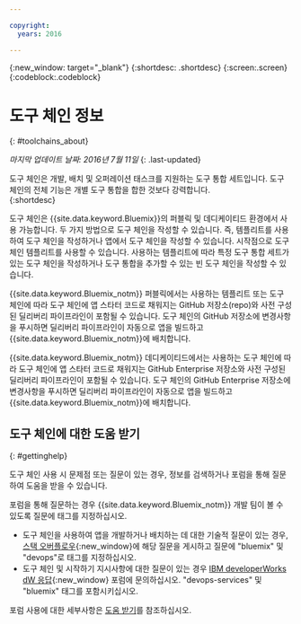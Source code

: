 ```yaml
---

copyright:
  years: 2016

---
```


{:new_window: target="_blank"}
{:shortdesc: .shortdesc}
{:screen:.screen}
{:codeblock:.codeblock}


# 도구 체인 정보    
{: #toolchains_about}  

*마지막 업데이트 날짜: 2016년 7월 11일*
{: .last-updated}

도구 체인은 개발, 배치 및 오퍼레이션 태스크를 지원하는 도구 통합 세트입니다. 도구 체인의 전체 기능은 개별 도구 통합을 합한 것보다 강력합니다.     
{:shortdesc}

도구 체인은 {{site.data.keyword.Bluemix}}의 퍼블릭 및 데디케이티드 환경에서 사용 가능합니다. 두 가지 방법으로 도구 체인을 작성할 수 있습니다. 즉, 템플리트를 사용하여 도구 체인을 작성하거나 앱에서 도구 체인을 작성할 수 있습니다. 시작점으로 도구 체인 템플리트를 사용할 수 있습니다. 사용하는 템플리트에 따라 특정 도구 통합 세트가 있는 도구 체인을 작성하거나 도구 통합을 추가할 수 있는 빈 도구 체인을 작성할 수 있습니다. 

{{site.data.keyword.Bluemix_notm}} 퍼블릭에서는 사용하는 템플리트 또는 도구 체인에 따라 도구 체인에 앱 스타터 코드로 채워지는 GitHub 저장소(repo)와 사전 구성된 딜리버리 파이프라인이 포함될 수 있습니다. 도구 체인의 GitHub 저장소에 변경사항을 푸시하면 딜리버리 파이프라인이 자동으로 앱을 빌드하고 {{site.data.keyword.Bluemix_notm}}에 배치합니다. 

{{site.data.keyword.Bluemix_notm}} 데디케이티드에서는 사용하는 도구 체인에 따라 도구 체인에 앱 스타터 코드로 채워지는 GitHub Enterprise 저장소와 사전 구성된 딜리버리 파이프라인이 포함될 수 있습니다. 도구 체인의 GitHub Enterprise 저장소에 변경사항을 푸시하면 딜리버리 파이프라인이 자동으로 앱을 빌드하고 {{site.data.keyword.Bluemix_notm}}에 배치합니다.

## 도구 체인에 대한 도움 받기 
{: #gettinghelp}

도구 체인 사용 시 문제점 또는 질문이 있는 경우, 정보를 검색하거나 포럼을 통해 질문하여 도움을 받을 수 있습니다.   

포럼을 통해 질문하는 경우 {{site.data.keyword.Bluemix_notm}} 개발 팀이 볼 수 있도록 질문에 태그를 지정하십시오.
<!--Insert the appropriate Stack Overflow tag for your service for <service_keyword> in URL and text below:  -->
* 도구 체인을 사용하여 앱을 개발하거나 배치하는 데 대한 기술적 질문이 있는 경우, [스택 오버플로우](http://stackoverflow.com/search?q=<service_keyword>+bluemix){:new_window}에 해당 질문을 게시하고 질문에 "bluemix" 및 "devops"로 태그를 지정하십시오. 
* 도구 체인 및 시작하기 지시사항에 대한 질문이 있는 경우 [IBM developerWorks dW 응답](https://developer.ibm.com/answers/topics/<service_name>/?smartspace=bluemix){:new_window} 포럼에 문의하십시오. "devops-services" 및 "bluemix" 태그를 포함시키십시오. 

포럼 사용에 대한 세부사항은 [도움 받기](https://www.{DomainName}/docs/support/index.html#getting-help)를 참조하십시오.

